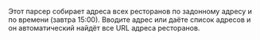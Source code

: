 Этот парсер собирает адреса всех ресторанов по задонному адресу и по времени (завтра 15:00).
Вводите адрес или даёте список адресов и он автоматический найдёт все URL адреса ресторанов.

